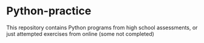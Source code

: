 # Python-practice
This repository contains Python programs from high school assessments, or just attempted exercises from online (some not completed)
